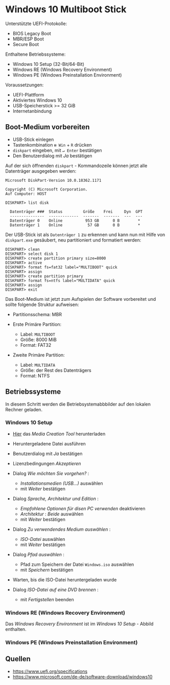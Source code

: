 # Windows 10 Multiboot Stick

Unterstützte UEFI-Protokolle:

- BIOS Legacy Boot
- MBR/ESP Boot
- Secure Boot

Enthaltene Betriebssysteme:

- Windows 10 Setup (32-Bit/64-Bit)
- Windows RE (Windows Recovery Environment)
- Windows PE (Windows Preinstallation Environment)

Voraussetzungen:

- UEFI-Plattform
- Aktiviertes Windows 10
- USB-Speicherstick >= 32 GiB
- Internetanbindung

## Boot-Medium vorbereiten

- USB-Stick einlegen
- Tastenkombination `⊞ Win` + `R` drücken
- `diskpart` eingeben, mit `↵ Enter` bestätigen
- Den Benutzerdialog mit _Ja_ bestätigen

Auf der sich öffnenden `diskpart` - Kommandozeile können jetzt alle Datenträger ausgegeben werden:

```
Microsoft DiskPart-Version 10.0.18362.1171

Copyright (C) Microsoft Corporation.
Auf Computer: HOST

DISKPART> list disk

  Datenträger ###  Status         Größe    Frei     Dyn  GPT
  ---------------  -------------  -------  -------  ---  ---
  Datenträger 0    Online          953 GB      0 B        *
  Datenträger 1    Online           57 GB      0 B        *
```

Der USB-Stick ist als `Datenträger 1` zu erkennen und kann nun mit Hilfe von `diskpart.exe` gesäubert, neu partitioniert und formatiert werden:

```
DISKPART> clean
DISKPART> select disk 1
DISKPART> create partition primary size=8000
DISKPART> active
DISKPART> format fs=fat32 label="MULTIBOOT" quick
DISKPART> assign
DISKPART> create partition primary
DISKPART> format fs=ntfs label="MULTIDATA" quick
DISKPART> assign
DISKPART> exit
```

Das Boot-Medium ist jetzt zum Aufspielen der Software vorbereitet und sollte folgende Struktur aufweisen:

- Partitionsschema: MBR
- Erste Primäre Partition:

  - Label: `MULTIBOOT`
  - Größe: 8000 MiB
  - Format: FAT32

- Zweite Primäre Partition:

  - Label: `MULTIDATA`
  - Größe: der Rest des Datenträgers
  - Format: NTFS

## Betriebssysteme

In diesem Schritt werden die Betriebsystemabbbilder auf den lokalen Rechner geladen.

### Windows 10 Setup

- [Hier](https://www.microsoft.com/de-de/software-download/windows10) das _Media Creation Tool_ herunterladen
- Heruntergeladene Datei ausführen
- Benutzerdialog mit _Ja_ bestätigen
- Lizenzbedingungen _Akzeptieren_
- Dialog _Wie möchten Sie vorgehen?_ :

  - _Installationsmedien (USB...)_ auswählen
  - mit _Weiter_ bestätigen

- Dialog _Sprache, Architektur und Edition_ :

  - _Empfohlene Optionen für disen PC verwenden_ deaktivieren
  - _Architektur_ : _Beide_ auswählen
  - mit _Weiter_ bestätigen

- Dialog _Zu verwendendes Medium auswählen_ :

  - _ISO-Datei_ auswählen
  - mit _Weiter_ bestätigen

- Dialog _Pfad auswählen_ :

  - Pfad zum Speichern der Datei `Windows.iso` auswählen
  - mit _Speichern_ bestätigen

- Warten, bis die ISO-Datei heruntergeladen wurde

- Dialog _ISO-Datei auf eine DVD brennen_ :

  - mit _Fertigstellen_ beenden

### Windows RE (Windows Recovery Environment)

Das _Windows Recovery Environment_ ist im _Windows 10 Setup_ - Abbild enthalten.

### Windows PE (Windows Preinstallation Environment)

## Quellen

- <https://www.uefi.org/specifications>
- <https://www.microsoft.com/de-de/software-download/windows10>
